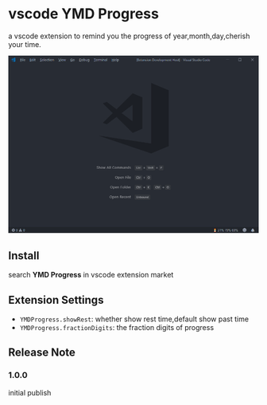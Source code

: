 # vscode YMD Progress

a vscode extension to remind you the progress of year,month,day,cherish your time.

![screenshot](./screenshot.png)


## Install

search **YMD Progress** in vscode extension market

## Extension Settings

- `YMDProgress.showRest`: whether show rest time,default show past time
- `YMDProgress.fractionDigits`: the fraction digits of progress



## Release Note
### 1.0.0

initial publish
